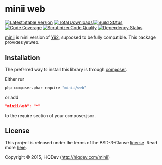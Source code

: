 minii web
=========

[![Latest Stable Version](https://poser.pugx.org/minii/web/v/stable)](https://packagist.org/packages/minii/web)
[![Total Downloads](https://poser.pugx.org/minii/web/downloads)](https://packagist.org/packages/minii/web)
[![Build Status](https://img.shields.io/travis/hiqdev/minii-web.svg)](https://travis-ci.org/hiqdev/minii-web)
[![Code Coverage](https://scrutinizer-ci.com/g/hiqdev/minii-web/badges/coverage.png?b=master)](https://scrutinizer-ci.com/g/hiqdev/minii-web/?branch=master)
[![Scrutinizer Code Quality](https://scrutinizer-ci.com/g/hiqdev/minii-web/badges/quality-score.png?b=master)](https://scrutinizer-ci.com/g/hiqdev/minii-web/?branch=master)
[![Dependency Status](https://www.versioneye.com/php/minii:web/dev-master/badge.svg)](https://www.versioneye.com/php/minii:web/dev-master)

[minii](https://github.com/hiqdev/minii-core) is mini version of [Yii2](http://yiiframework.com/), supposed to be fully compatible.
This package provides yii\web.

## Installation

The preferred way to install this library is through [composer](http://getcomposer.org/download/).

Either run

```sh
php composer.phar require "minii/web"
```

or add

```json
"minii/web": "*"
```

to the require section of your composer.json.

## License

This project is released under the terms of the BSD-3-Clause [license](LICENSE).
Read more [here](http://choosealicense.com/licenses/bsd-3-clause).

Copyright © 2015, HiQDev (http://hiqdev.com/minii)
